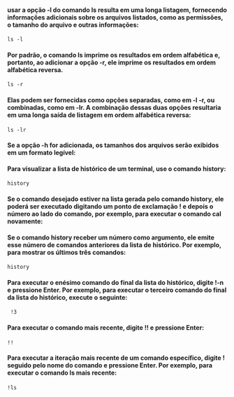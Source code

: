 

#### usar a opção -l do comando ls resulta em uma longa listagem, fornecendo informações adicionais sobre os arquivos listados, como as permissões, o tamanho do arquivo e outras informações:
	ls -l


#### Por padrão, o comando ls imprime os resultados em ordem alfabética e, portanto, ao adicionar a opção -r, ele imprime os resultados em ordem alfabética reversa.
	ls -r

#### Elas podem ser fornecidas como opções separadas, como em -l -r, ou combinadas, como em -lr. A combinação dessas duas opções resultaria em uma longa saída de listagem em ordem alfabética reversa:
	ls -lr

#### Se a opção -h for adicionada, os tamanhos dos arquivos serão exibidos em um formato legível:

#### Para visualizar a lista de histórico de um terminal, use o comando history:
	history

#### Se o comando desejado estiver na lista gerada pelo comando history, ele poderá ser executado digitando um ponto de exclamação ! e depois o número ao lado do comando, por exemplo, para executar o comando cal novamente:

#### Se o comando history receber um número como argumento, ele emite esse número de comandos anteriores da lista de histórico. Por exemplo, para mostrar os últimos três comandos:
	history 


#### Para executar o enésimo comando do final da lista do histórico, digite !-n e pressione Enter. Por exemplo, para executar o terceiro comando do final da lista do histórico, execute o seguinte:
	 !3


#### Para executar o comando mais recente, digite !! e pressione Enter:
	!!

#### Para executar a iteração mais recente de um comando específico, digite ! seguido pelo nome do comando e pressione Enter. Por exemplo, para executar o comando ls mais recente:
	!ls



